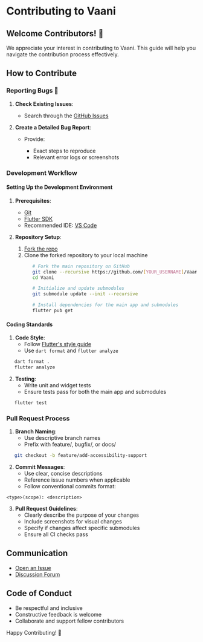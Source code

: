 # Contributing to Vaani

## Welcome Contributors! 🚀

We appreciate your interest in contributing to Vaani. This guide will help you navigate the contribution process effectively.

## How to Contribute

### Reporting Bugs 🐞

1. **Check Existing Issues**: 
   - Search through the [GitHub Issues](https://github.com/Dr-Blank/Vaani/issues)

2. **Create a Detailed Bug Report**:
   - Provide:

     * Exact steps to reproduce
     * Relevant error logs or screenshots

### Development Workflow

#### Setting Up the Development Environment

1. **Prerequisites**:
   - [Git](https://git-scm.com/)
   - [Flutter SDK](https://flutter.dev/)
   - Recommended IDE: [VS Code](https://code.visualstudio.com/)

2. **Repository Setup**:

   1. [Fork the repo](https://github.com/Dr-Blank/Vaani/fork)
   1. Clone the forked repository to your local machine
      ```bash
         # Fork the main repository on GitHub
         git clone --recursive https://github.com/[YOUR_USERNAME]/Vaani.git
         cd Vaani

         # Initialize and update submodules
         git submodule update --init --recursive

         # Install dependencies for the main app and submodules
         flutter pub get
         ```


#### Coding Standards

1. **Code Style**:
   - Follow [Flutter's style guide](https://dart.dev/guides/language/effective-dart/style)
   - Use `dart format` and `flutter analyze`

   

```bash
   dart format .
   flutter analyze
   ```

2. **Testing**:
   - Write unit and widget tests
   - Ensure tests pass for both the main app and submodules
   

```bash
   flutter test
   ```

### Pull Request Process

1. **Branch Naming**:
   - Use descriptive branch names
   - Prefix with feature/, bugfix/, or docs/
   

```bash
   git checkout -b feature/add-accessibility-support
   ```

2. **Commit Messages**:
   - Use clear, concise descriptions
   - Reference issue numbers when applicable
   - Follow conventional commits format:

 `<type>(scope): <description>`

3. **Pull Request Guidelines**:
   - Clearly describe the purpose of your changes
   - Include screenshots for visual changes
   - Specify if changes affect specific submodules
   - Ensure all CI checks pass

## Communication

* [Open an Issue](https://github.com/Dr-Blank/Vaani/issues)
* [Discussion Forum](https://github.com/Dr-Blank/Vaani/discussions)

## Code of Conduct

* Be respectful and inclusive
* Constructive feedback is welcome
* Collaborate and support fellow contributors

Happy Contributing! 🌟
